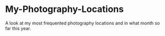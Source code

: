 # My-Photography-Locations
A look at my most frequented photography locations and in what month so far this year.
